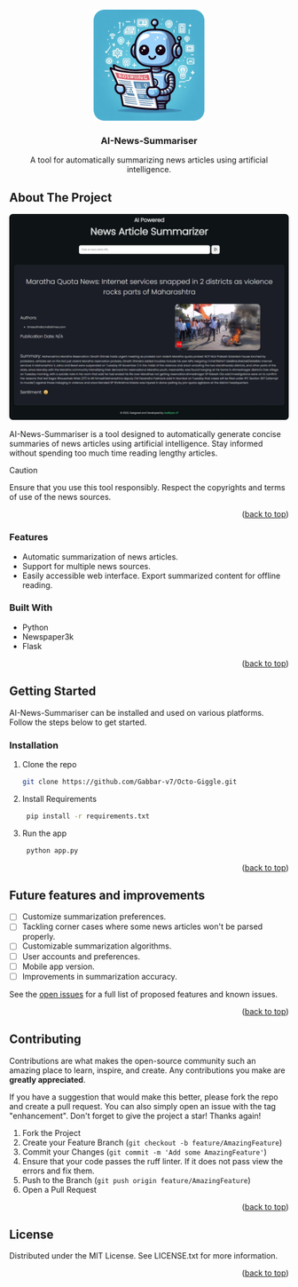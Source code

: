 <br />
<div align="center">  
  <img src="assets/bot.png" alt="Logo" width="200" height="200">
  <h3 align="center">AI-News-Summariser</h3>
  <p align="center">
    A tool for automatically summarizing news articles using artificial intelligence.
    <br />
  </p>
</div>

## About The Project

![AI-News-Summariser Screen Shot](assets/preview.png)

AI-News-Summariser is a tool designed to automatically generate concise summaries of news articles using artificial intelligence. Stay informed without spending too much time reading lengthy articles.

> [!CAUTION]
> Ensure that you use this tool responsibly. Respect the copyrights and terms of use of the news sources.

<p align="right">(<a href="#readme-top">back to top</a>)</p>

### Features

- Automatic summarization of news articles.
- Support for multiple news sources.
- Easily accessible web interface.
  Export summarized content for offline reading.

### Built With

- Python
- Newspaper3k
- Flask
<p align="right">(<a href="#readme-top">back to top</a>)</p>

## Getting Started

AI-News-Summariser can be installed and used on various platforms. Follow the steps below to get started.

### Installation

1. Clone the repo
   ```sh
   git clone https://github.com/Gabbar-v7/Octo-Giggle.git
   ```
2. Install Requirements
   ```sh
    pip install -r requirements.txt
   ```
3. Run the app
   ```sh
    python app.py
   ```

<p align="right">(<a href="#readme-top">back to top</a>)</p>

## Future features and improvements

- [ ] Customize summarization preferences.
- [ ] Tackling corner cases where some news articles won't be parsed properly.
- [ ] Customizable summarization algorithms.
- [ ] User accounts and preferences.
- [ ] Mobile app version.
- [ ] Improvements in summarization accuracy.

See the [open issues](https://github.com/Gabbar-v7/Octo-Giggle/issues) for a full list of proposed features and known issues.

<p align="right">(<a href="#readme-top">back to top</a>)</p>

## Contributing

Contributions are what makes the open-source community such an amazing place to learn, inspire, and create. Any contributions you make are **greatly appreciated**.

If you have a suggestion that would make this better, please fork the repo and create a pull request. You can also simply open an issue with the tag "enhancement".
Don't forget to give the project a star! Thanks again!

1. Fork the Project
2. Create your Feature Branch (`git checkout -b feature/AmazingFeature`)
3. Commit your Changes (`git commit -m 'Add some AmazingFeature'`)
4. Ensure that your code passes the ruff linter. If it does not pass view the errors and fix them.
5. Push to the Branch (`git push origin feature/AmazingFeature`)
6. Open a Pull Request

<p align="right">(<a href="#readme-top">back to top</a>)</p>

## License

Distributed under the MIT License. See LICENSE.txt for more information.

<p align="right">(<a href="#readme-top">back to top</a>)</p>
